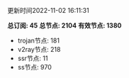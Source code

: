 更新时间2022-11-02 16:11:31

**总订阅: 45**
**总节点: 2104**
**有效节点: 1380**
- trojan节点: 181
- v2ray节点: 218
- ssr节点: 11
- ss节点: 970
